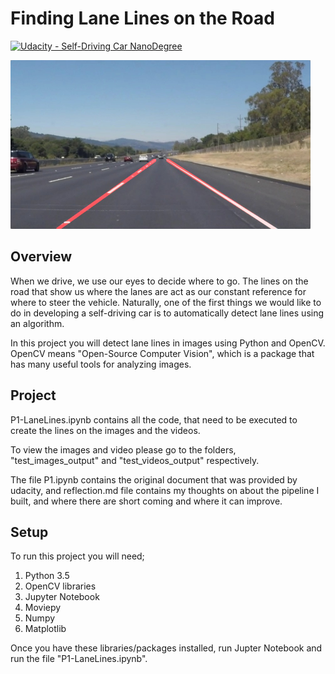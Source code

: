 # **Finding Lane Lines on the Road** 
[![Udacity - Self-Driving Car NanoDegree](https://s3.amazonaws.com/udacity-sdc/github/shield-carnd.svg)](http://www.udacity.com/drive)

<img src="examples/laneLines_thirdPass.jpg" width="480" alt="Combined Image" />

Overview
---

When we drive, we use our eyes to decide where to go.  The lines on the road that show us where the lanes are act as our constant reference for where to steer the vehicle.  Naturally, one of the first things we would like to do in developing a self-driving car is to automatically detect lane lines using an algorithm.

In this project you will detect lane lines in images using Python and OpenCV.  OpenCV means "Open-Source Computer Vision", which is a package that has many useful tools for analyzing images.  

Project
---

P1-LaneLines.ipynb contains all the code, that need to be executed to create the lines on the images and the videos.

To view the images and video please go to the folders, "test_images_output" and "test_videos_output" respectively.

The file P1.ipynb contains the original document that was provided by udacity, and reflection.md file contains my thoughts on about the pipeline I built, and where there are short coming and where it can improve.

Setup
---

To run this project you will need;
1. Python 3.5
2. OpenCV libraries
3. Jupyter Notebook
4. Moviepy
5. Numpy
6. Matplotlib

Once you have these libraries/packages installed, run Jupter Notebook and run the file "P1-LaneLines.ipynb".

